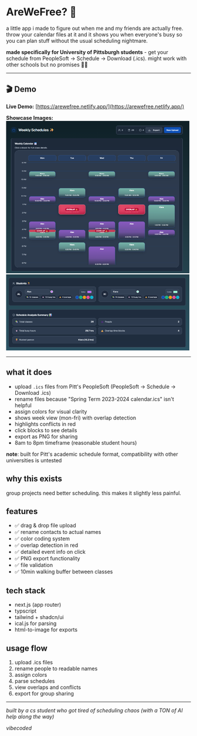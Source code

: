 # AreWeFree? 📅

a little app i made to figure out when me and my friends are actually free. throw your calendar files at it and it shows you when everyone's busy so you can plan stuff without the usual scheduling nightmare.

**made specifically for University of Pittsburgh students** - get your schedule from PeopleSoft → Schedule → Download (.ics). might work with other schools but no promises 🤷‍♂️

---

## 🎬 Demo

**Live Demo:** [https://arewefree.netlify.app/](https://arewefree.netlify.app/)

**Showcase Images:**  
<img src="assets/calendar.png" width="500" alt="Calendar View" />  
<img src="assets/students.png" width="500" alt="Students View" />

---

## what it does

- upload `.ics` files from Pitt's PeopleSoft (PeopleSoft → Schedule → Download .ics)
- rename files because "Spring Term 2023-2024 calendar.ics" isn't helpful
- assign colors for visual clarity
- shows week view (mon-fri) with overlap detection
- highlights conflicts in red
- click blocks to see details
- export as PNG for sharing
- 8am to 8pm timeframe (reasonable student hours)

**note**: built for Pitt's academic schedule format, compatibility with other universities is untested

## why this exists

group projects need better scheduling. this makes it slightly less painful.

## features
- ✅ drag & drop file upload
- ✅ rename contacts to actual names
- ✅ color coding system
- ✅ overlap detection in red
- ✅ detailed event info on click
- ✅ PNG export functionality
- ✅ file validation
- ✅ 10min walking buffer between classes

## tech stack
- next.js (app router)
- typscript
- tailwind + shadcn/ui
- ical.js for parsing
- html-to-image for exports

## usage flow
1. upload .ics files
2. rename people to readable names
3. assign colors
4. parse schedules
5. view overlaps and conflicts
6. export for group sharing

---
*built by a cs student who got tired of scheduling chaos (with a TON of AI help along the way)*

*vibecoded*